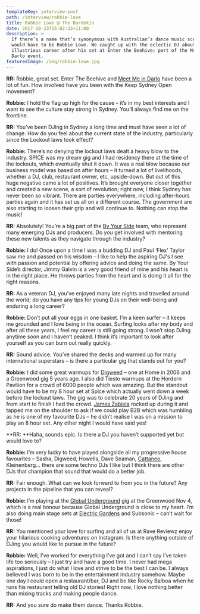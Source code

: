 ```yaml
---
templateKey: interview-post
path: /interview/robbie-love
title: Robbie Lowe @ The Burdekin
date: 2017-10-23T15:02:33+11:00
description: >
  If there’s a name that’s synonymous with Australian’s dance music scene, it
  would have to be Robbie Lowe. We caught up with the eclectic DJ about his
  illustrious career after his set at Enter the Beehive; part of the Meet me in
  Darlo event.
featuredImage: /img/robbie-lowe.jpg
---
```

**RR:** Robbie, great set. Enter The Beehive and [Meet Me in Darlo](https://www.facebook.com/events/292009331276595/) have been a lot of fun. How involved have you been with the Keep Sydney Open movement?

**Robbie:** I hold the flag up high for the cause – it’s in my best interests and I want to see the culture stay strong in Sydney. You’ll always find me on the frontline.

**RR:** You’ve been DJing in Sydney a long time and must have seen a lot of change. How do you feel about the current state of the industry, particularly since the Lockout laws took effect?

**Robbie:** There’s no denying the lockout laws dealt a heavy blow to the industry. SPICE was my dream gig and I had residency there at the time of the lockouts, which eventually shut it down. It was a real blow because our business model was based on after hours – it turned a lot of livelihoods, whether a DJ, club, restaurant owner, etc, upside-down. But out of this huge negative came a lot of positives. It’s brought everyone closer together and created a new scene, a sort of revolution; right now, I think Sydney has never been so vibrant. There are parties everywhere, including after-hours parties again and it has set us all on a different course. The government are also starting to loosen their grip and will continue to. Nothing can stop the music!

**RR:** Absolutely! You’re a big part of the [By Your Side](https://www.facebook.com/ByYourSideSydney/) team, who represent many emerging DJs and producers. Do you get involved with mentoring these new talents as they navigate through the industry?

**Robbie:** I do! Once upon a time I was a budding DJ and Paul ‘Flex’ Taylor saw me and passed on his wisdom – I like to help the aspiring DJ's I see with passion and potential by offering advice and doing the same. By Your Side’s director, Jimmy Galvin is a very good friend of mine and his heart is in the right place. He throws parties from the heart and is doing it all for the right reasons.

**RR:** As a veteran DJ, you’ve enjoyed many late nights and travelled around the world; do you have any tips for young DJs on their well-being and enduring a long career?

**Robbie:** Don’t put all your eggs in one basket. I’m a keen surfer – it keeps me grounded and I love being in the ocean. Surfing looks after my body and after all these years, I feel my career is still going strong. I won’t stop DJing anytime soon and I haven’t peaked. I think it’s important to look after yourself as you can burn out really quickly.

**RR:** Sound advice. You’ve shared the decks and warmed up for many international superstars – is there a particular gig that stands out for you?

**Robbie:** I did some great warmups for [Digweed](https://www.facebook.com/djjohndigweed/) – one at Home in 2006 and a Greenwood gig 5 years ago. I also did Tiesto warmups at the Hordern Pavilion for a crowd of 6000 people which was amazing. But the standout would have to be my 8 hour set at Spice which actually went down a week before the lockout laws. The gig was to celebrate 20 years of DJing and from start to finish I had the crowd. [James Zabiela](https://www.facebook.com/jameszabiela/) rocked up during it and tapped me on the shoulder to ask if we could play B2B which was humbling as he is one of my favourite DJs – he didn’t realise I was on a mission to play an 8 hour set. Any other night I would have said yes! 

**RR: **Haha, sounds epic. Is there a DJ you haven’t supported yet but would love to? 

**Robbie:** I’m very lucky to have played alongside all my progressive house favourites – Sasha, Digweed, Howells, Dave Seaman, [Cattaneo](https://www.facebook.com/hernancattaneo/), Kleinenberg… there are some techno DJs I like but I think there are other DJs that champion that sound that would do a better job. 

**RR:** Fair enough. What can we look forward to from you in the future? Any projects in the pipeline that you can reveal?

**Robbie:** I’m playing at the [Global Underground](https://www.facebook.com/events/1563659050364245) gig at the Greenwood Nov 4, which is a real honour because Global Underground is close to my heart. I’m also doing main stage sets at [Electric Gardens](https://www.facebook.com/electricgardensfestival/) and Subsonic – can’t wait for those!

**RR:** You mentioned your love for surfing and all of us at Rave Reviewz enjoy your hilarious cooking adventures on Instagram. Is there anything outside of DJing you would like to pursue in the future?

**Robbie:** Well, I’ve worked for everything I’ve got and I can’t say I’ve taken life too seriously – I just try and have a good time. I never had mega aspirations, I just do what I love and strive to be the best I can be. I always believed I was born to be in the entertainment industry somehow. Maybe one day I could open a restaurant/bar, DJ and be like Rocky Balboa when he runs his restaurant telling old DJ stories! Right now, I love nothing better than mixing tracks and making people dance. 

**RR:** And you sure do make them dance. Thanks Robbie.
